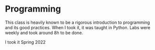 # Programming 

This class is heavily known to be a rigorous introduction to programming and its good practices. When I took it, it was taught in Python. Labs were weekly and took around 8h to be done.

I took it Spring 2022
